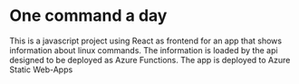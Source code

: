 # One command a day
This is a javascript project using React as frontend for an app that shows information about linux commands. The information is loaded by the api designed to be deployed as Azure Functions.
The app is deployed to Azure Static Web-Apps
